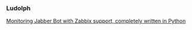 ### Ludolph

[Monitoring Jabber Bot with Zabbix support, completely written in Python](https://github.com/erigones/Ludolph/)
